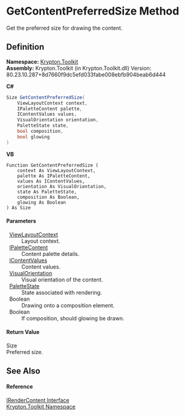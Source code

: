 # GetContentPreferredSize Method


Get the preferred size for drawing the content.



## Definition
**Namespace:** <a href="79d2eac2-21f4-54ff-7552-b20c33c30600.md">Krypton.Toolkit</a>  
**Assembly:** Krypton.Toolkit (in Krypton.Toolkit.dll) Version: 80.23.10.287+8d7660f9dc5efd033fabe008ebfb904beab6d444

**C#**
``` C#
Size GetContentPreferredSize(
	ViewLayoutContext context,
	IPaletteContent palette,
	IContentValues values,
	VisualOrientation orientation,
	PaletteState state,
	bool composition,
	bool glowing
)
```
**VB**
``` VB
Function GetContentPreferredSize ( 
	context As ViewLayoutContext,
	palette As IPaletteContent,
	values As IContentValues,
	orientation As VisualOrientation,
	state As PaletteState,
	composition As Boolean,
	glowing As Boolean
) As Size
```



#### Parameters
<dl><dt>  <a href="d94d703a-56ce-4f85-7e5d-a7e3debed319.md">ViewLayoutContext</a></dt><dd>Layout context.</dd><dt>  <a href="f2a5541d-c7c1-2c4b-162d-a4616ecccc95.md">IPaletteContent</a></dt><dd>Content palette details.</dd><dt>  <a href="a3b0103b-df64-4b03-a61f-11688b6e75bf.md">IContentValues</a></dt><dd>Content values.</dd><dt>  <a href="d38051f8-c2cc-e81c-0029-02f7ad46f2fa.md">VisualOrientation</a></dt><dd>Visual orientation of the content.</dd><dt>  <a href="93e626cd-00cf-240e-06c6-ab4d47e982ba.md">PaletteState</a></dt><dd>State associated with rendering.</dd><dt>  Boolean</dt><dd>Drawing onto a composition element.</dd><dt>  Boolean</dt><dd>If composition, should glowing be drawn.</dd></dl>

#### Return Value
Size  
Preferred size.

## See Also


#### Reference
<a href="3d77a738-fc02-672a-7fc3-813901f8a18b.md">IRenderContent Interface</a>  
<a href="79d2eac2-21f4-54ff-7552-b20c33c30600.md">Krypton.Toolkit Namespace</a>  
